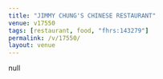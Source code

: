 ```yaml
---
title: "JIMMY CHUNG'S CHINESE RESTAURANT"
venue: v17550
tags: [restaurant, food, "fhrs:143279"]
permalink: /v/17550/
layout: venue
---
```

null
